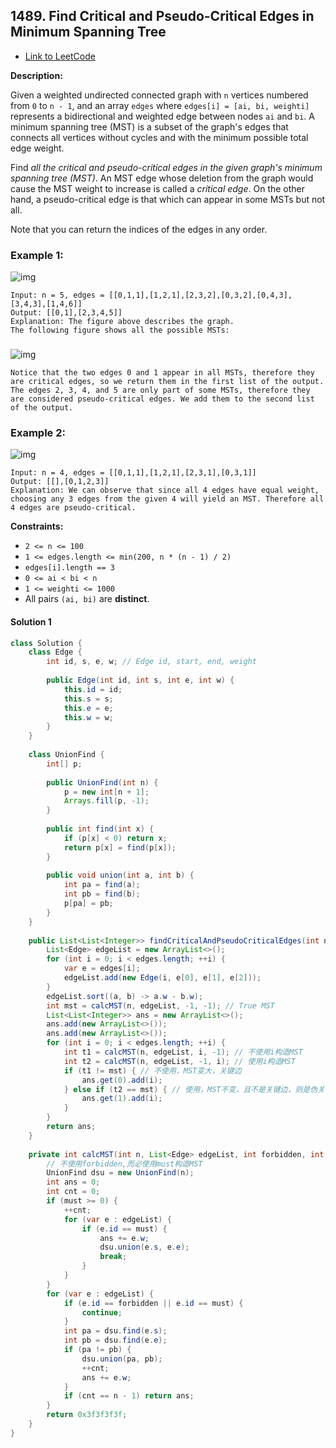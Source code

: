 ## 1489. Find Critical and Pseudo-Critical Edges in Minimum Spanning Tree

- [Link to LeetCode](https://leetcode.com/problems/find-critical-and-pseudo-critical-edges-in-minimum-spanning-tree/)

**Description:**



Given a weighted undirected connected graph with `n` vertices numbered from `0` to `n - 1`, and an array `edges` where `edges[i] = [ai, bi, weighti]` represents a bidirectional and weighted edge between nodes `ai` and `bi`. A minimum spanning tree (MST) is a subset of the graph's edges that connects all vertices without cycles and with the minimum possible total edge weight.

Find *all the critical and pseudo-critical edges in the given graph's minimum spanning tree (MST)*. An MST edge whose deletion from the graph would cause the MST weight to increase is called a *critical edge*. On the other hand, a pseudo-critical edge is that which can appear in some MSTs but not all.

Note that you can return the indices of the edges in any order.



<!-- tabs:start -->

### **Example 1:**



![img](https://assets.leetcode.com/uploads/2020/06/04/ex1.png)

```
Input: n = 5, edges = [[0,1,1],[1,2,1],[2,3,2],[0,3,2],[0,4,3],[3,4,3],[1,4,6]]
Output: [[0,1],[2,3,4,5]]
Explanation: The figure above describes the graph.
The following figure shows all the possible MSTs:
```



### 

![img](https://assets.leetcode.com/uploads/2020/06/04/msts.png)



```
Notice that the two edges 0 and 1 appear in all MSTs, therefore they are critical edges, so we return them in the first list of the output.
The edges 2, 3, 4, and 5 are only part of some MSTs, therefore they are considered pseudo-critical edges. We add them to the second list of the output.
```



### **Example 2:**

![img](https://assets.leetcode.com/uploads/2020/06/04/ex2.png)



```
Input: n = 4, edges = [[0,1,1],[1,2,1],[2,3,1],[0,3,1]]
Output: [[],[0,1,2,3]]
Explanation: We can observe that since all 4 edges have equal weight, choosing any 3 edges from the given 4 will yield an MST. Therefore all 4 edges are pseudo-critical.
```



<!-- tabs:end -->



**Constraints:**

- `2 <= n <= 100`
- `1 <= edges.length <= min(200, n * (n - 1) / 2)`
- `edges[i].length == 3`
- `0 <= ai < bi < n`
- `1 <= weighti <= 1000`
- All pairs `(ai, bi)` are **distinct**.



<!-- tabs:start -->



#### **Solution 1**



```java
class Solution {
    class Edge {
        int id, s, e, w; // Edge id, start, end, weight
        
        public Edge(int id, int s, int e, int w) {
            this.id = id;
            this.s = s;
            this.e = e;
            this.w = w;
        }
    }
    
    class UnionFind {
        int[] p;
        
        public UnionFind(int n) {
            p = new int[n + 1];
            Arrays.fill(p, -1);
        }
        
        public int find(int x) {
            if (p[x] < 0) return x;
            return p[x] = find(p[x]);
        }
        
        public void union(int a, int b) {
            int pa = find(a);
            int pb = find(b);
            p[pa] = pb;
        }
    }
    
    public List<List<Integer>> findCriticalAndPseudoCriticalEdges(int n, int[][] edges) {
        List<Edge> edgeList = new ArrayList<>();
        for (int i = 0; i < edges.length; ++i) {
            var e = edges[i];
            edgeList.add(new Edge(i, e[0], e[1], e[2]));
        }
        edgeList.sort((a, b) -> a.w - b.w);
        int mst = calcMST(n, edgeList, -1, -1); // True MST
        List<List<Integer>> ans = new ArrayList<>();
        ans.add(new ArrayList<>());
        ans.add(new ArrayList<>());
        for (int i = 0; i < edges.length; ++i) {
            int t1 = calcMST(n, edgeList, i, -1); // 不使用i构造MST
            int t2 = calcMST(n, edgeList, -1, i); // 使用i构造MST 
            if (t1 != mst) { // 不使用，MST变大，关键边
                ans.get(0).add(i);
            } else if (t2 == mst) { // 使用，MST不变，且不是关键边，则是伪关键边
                ans.get(1).add(i);
            }
        } 
        return ans;
    }
    
    private int calcMST(int n, List<Edge> edgeList, int forbidden, int must) {
        // 不使用forbidden,而必使用must构造MST
        UnionFind dsu = new UnionFind(n);
        int ans = 0;
        int cnt = 0;
        if (must >= 0) {
            ++cnt;
            for (var e : edgeList) {
                if (e.id == must) {
                    ans += e.w;
                    dsu.union(e.s, e.e);
                    break;
                }
            }
        }
        for (var e : edgeList) {
            if (e.id == forbidden || e.id == must) {
                continue;
            }
            int pa = dsu.find(e.s);
            int pb = dsu.find(e.e);
            if (pa != pb) {
                dsu.union(pa, pb);
                ++cnt;
                ans += e.w;
            }
            if (cnt == n - 1) return ans;
        }
        return 0x3f3f3f3f;
    }
}
```



<!-- tabs:end -->









